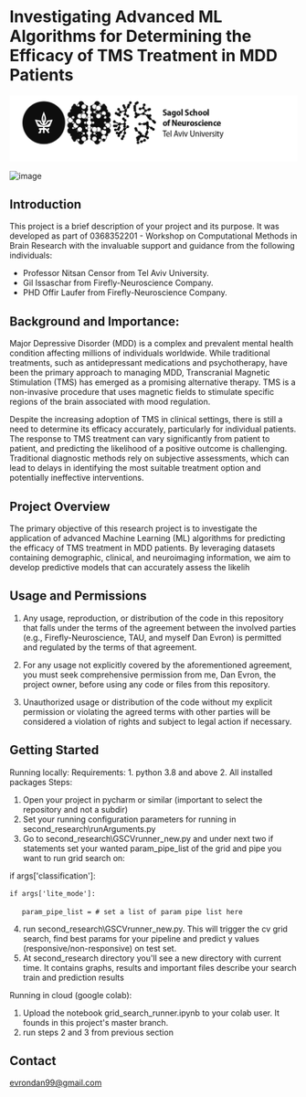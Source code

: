 # Investigating Advanced ML Algorithms for Determining the Efficacy of TMS Treatment in MDD Patients

![Project Logo](sagol_logo.jpg)

![image](https://github.com/Dan7171/Elminda_BETA/assets/103898362/349730bc-9e1d-4c6c-83b6-88b317f42719)

## Introduction

This project is a brief description of your project and its purpose. It was developed as part of 0368352201 - Workshop on Computational Methods in Brain Research with the invaluable support and guidance from the following individuals:

- Professor Nitsan Censor from Tel Aviv University.
- Gil Issaschar from Firefly-Neuroscience Company.
- PHD Offir Laufer from Firefly-Neuroscience Company.


## Background and Importance:

Major Depressive Disorder (MDD) is a complex and prevalent mental health condition affecting millions of individuals worldwide. While traditional treatments, such as antidepressant medications and psychotherapy, have been the primary approach to managing MDD, Transcranial Magnetic Stimulation (TMS) has emerged as a promising alternative therapy. TMS is a non-invasive procedure that uses magnetic fields to stimulate specific regions of the brain associated with mood regulation.

Despite the increasing adoption of TMS in clinical settings, there is still a need to determine its efficacy accurately, particularly for individual patients. The response to TMS treatment can vary significantly from patient to patient, and predicting the likelihood of a positive outcome is challenging. Traditional diagnostic methods rely on subjective assessments, which can lead to delays in identifying the most suitable treatment option and potentially ineffective interventions.

## Project Overview

The primary objective of this research project is to investigate the application of advanced Machine Learning (ML) algorithms for predicting the efficacy of TMS treatment in MDD patients. By leveraging  datasets containing demographic, clinical, and neuroimaging information, we aim to develop predictive models that can accurately assess the likelih

## Usage and Permissions

1. Any usage, reproduction, or distribution of the code in this repository that falls under the terms of the agreement between the involved parties (e.g., Firefly-Neuroscience, TAU, and myself Dan Evron) is permitted and regulated by the terms of that agreement.

2. For any usage not explicitly covered by the aforementioned agreement, you must seek comprehensive permission from me, Dan Evron, the project owner, before using any code or files from this repository.

3. Unauthorized usage or distribution of the code without my explicit permission or violating the agreed terms with other parties will be considered a violation of rights and subject to legal action if necessary.

## Getting Started
Running locally:
Requirements: 1. python 3.8 and above 2. All installed packages 
Steps:
1. Open your project in pycharm or similar (important to select the repository and not a subdir)
2. Set your running configuration parameters for running in second_research\runArguments.py
3. Go to second_research\GSCVrunner_new.py and under next two if statements set your wanted param_pipe_list of the 
grid and pipe you want to run grid search on:


if args['classification']: 

    if args['lite_mode']:

       param_pipe_list = # set a list of param pipe list here
4. run second_research\GSCVrunner_new.py. This will trigger the cv grid search, find best
params for your pipeline and predict y values (responsive/non-responsive) on test set.
5. At second_research directory you'll see a new directory with current time. It contains graphs, results and important files describe your search train and prediction results

Running in cloud (google colab):
1. Upload the notebook grid_search_runner.ipynb to your colab user. It founds in this project's master branch.  
2. run steps 2 and 3 from previous section


## Contact

evrondan99@gmail.com
 
